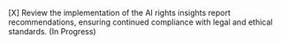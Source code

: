 [X] Review the implementation of the AI rights insights report recommendations, ensuring continued compliance with legal and ethical standards. (In Progress)